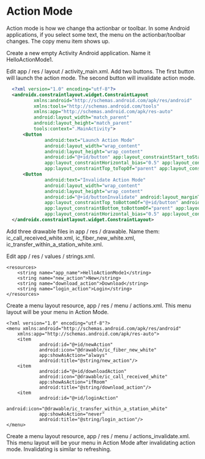 # **Action Mode**

Action mode is how we change tha actionbar or toolbar. In some Android applications, if you select some text, 
the menu on the actionbar/toolbar changes. The copy menu item shows up.

Create a new empty Activity Android application. Name it HelloActionMode1.   
   

Edit app / res / layout / activity_main.xml. Add two buttons. The first button will launch the action mode. The second button will invalidate action mode.  
  ```xml
    <?xml version="1.0" encoding="utf-8"?>
    <androidx.constraintlayout.widget.ConstraintLayout
            xmlns:android="http://schemas.android.com/apk/res/android"
            xmlns:tools="http://schemas.android.com/tools"
            xmlns:app="http://schemas.android.com/apk/res-auto"
            android:layout_width="match_parent"
            android:layout_height="match_parent"
            tools:context=".MainActivity">
        <Button
                android:text="Launch Action Mode"
                android:layout_width="wrap_content"
                android:layout_height="wrap_content"
                android:id="@+id/button" app:layout_constraintStart_toStartOf="parent"
                app:layout_constraintHorizontal_bias="0.5" app:layout_constraintEnd_toEndOf="parent"
                app:layout_constraintTop_toTopOf="parent" app:layout_constraintBottom_toBottomOf="parent"/>
        <Button
                android:text="Invalidate Action Mode"
                android:layout_width="wrap_content"
                android:layout_height="wrap_content"
                android:id="@+id/buttonInvalidate" android:layout_marginTop="8dp"
                app:layout_constraintTop_toBottomOf="@+id/button" android:layout_marginBottom="8dp"
                app:layout_constraintBottom_toBottomOf="parent" app:layout_constraintStart_toStartOf="parent"
                app:layout_constraintHorizontal_bias="0.5" app:layout_constraintEnd_toEndOf="parent"/>
    </androidx.constraintlayout.widget.ConstraintLayout>
  ```
Add three drawable files in app / res / drawable. Name them: ic_call_received_white.xml, ic_fiber_new_white.xml, ic_transfer_within_a_station_white.xml.  
  
Edit app / res / values / strings.xml.  
  
    <resources>
        <string name="app_name">HelloActionMode1</string>
        <string name="new_action">New</string>
        <string name="download_action">Download</string>
        <string name="login_action">Login</string>
    </resources>
  
Create a menu layout resource, app / res / menu / actions.xml. This menu layout will be your menu in Action Mode.  
  
    <?xml version="1.0" encoding="utf-8"?>
    <menu xmlns:android="http://schemas.android.com/apk/res/android"
        xmlns:app="http://schemas.android.com/apk/res-auto">
        <item
                android:id="@+id/newAction"
                android:icon="@drawable/ic_fiber_new_white"
                app:showAsAction="always"
                android:title="@string/new_action"/>
        <item
                android:id="@+id/downloadAction"
                android:icon="@drawable/ic_call_received_white"
                app:showAsAction="ifRoom"
                android:title="@string/download_action"/>
        <item
                android:id="@+id/loginAction"
                android:icon="@drawable/ic_transfer_within_a_station_white"
                app:showAsAction="never"
                android:title="@string/login_action"/>
    </menu>
  
Create a menu layout resource, app / res / menu / actions_invalidate.xml. This menu layout will be your menu in Action Mode after invalidating action mode. Invalidating is similar to refreshing.  
